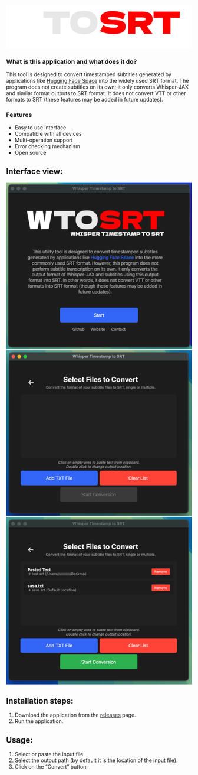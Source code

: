 ![Banner](banner.png)
### What is this application and what does it do?
This tool is designed to convert timestamped subtitles generated by applications like [Hugging Face Space](https://huggingface.co/spaces/sanchit-gandhi/whisper-jax) into the widely used SRT format. The program does not create subtitles on its own; it only converts Whisper-JAX and similar format outputs to SRT format. It does not convert VTT or other formats to SRT (these features may be added in future updates).

### Features
- Easy to use interface
- Compatible with all devices
- Multi-operation support
- Error checking mechanism
- Open source

## Interface view:

![Application Interface](images/1.png)
![Example Usage](images/2.png)
![Result Screen](images/3.png)

## Installation steps:

1. Download the application from the [releases](https://github.com/xeloxa/WTOSRT/releases/tag/whisper) page.
2. Run the application.

## Usage:

1. Select or paste the input file.
2. Select the output path (by default it is the location of the input file).
3. Click on the “Convert” button.



